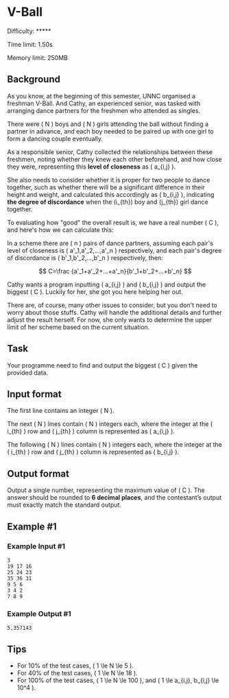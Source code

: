 # V-Ball

Difficulty: *****

Time limit: 1.50s

Memory limit: 250MB

## Background

As you know, at the beginning of this semester, UNNC organised a freshman V-Ball. And Cathy, an experienced senior, was tasked with arranging dance partners for the freshmen who attended as singles.

There were \( N \) boys and \( N \) girls attending the ball without finding a partner in advance, and each boy needed to be paired up with one girl to form a dancing couple eventually.

As a responsible senior, Cathy collected the relationships between these freshmen, noting whether they knew each other beforehand, and how close they were, representing this **level of closeness** as \( a_{i,j} \).

She also needs to consider whether it is proper for two people to dance together, such as whether there will be a significant difference in their height and weight, and calculated this accordingly as \( b_{i,j} \), indicating **the degree of discordance** when the \(i_{th}\) boy and \(j_{th}\) girl dance together.

To evaluating how "good" the overall result is, we have a real number \( C \), and here's how we can calculate this:

In a scheme there are \( n \) pairs of dance partners, assuming each pair's level of closeness is \( a'_1,a'_2,...,a'_n \) respectively, and each pair's degree of discordance is \( b'_1,b'_2,...,b'_n \) respectively, then:

$$
C=\frac {a'_1+a'_2+...+a'_n}{b'_1+b'_2+...+b'_n}
$$

Cathy wants a program inputting \( a_{i,j} \) and \( b_{i,j} \) and output the biggest \( C \). Luckily for her, she got you here helping her out.

There are, of course, many other issues to consider, but you don't need to worry about those stuffs. Cathy will handle the additional details and further adjust the result herself. For now, she only wants to determine the upper limit of her scheme based on the current situation.

## Task

Your programme need to find and output the biggest \( C \) given the provided data.

## Input format

The first line contains an integer \( N \).

The next \( N \) lines contain \( N \) integers each, where the integer at the \( i_{th} \) row and \( j_{th} \) column is represented as \( a_{i,j} \).

The following \( N \) lines contain \( N \) integers each, where the integer at the \( i_{th} \) row and \( j_{th} \) column is represented as \( b_{i,j} \).

## Output format

Output a single number, representing the maximum value of \( C \). The answer should be rounded to **6 decimal places**, and the contestant’s output must exactly match the standard output.

## Example #1

### Example Input #1

```in
3
19 17 16
25 24 23
35 36 31
9 5 6
3 4 2
7 8 9
```

### Example Output #1

```out
5.357143
```

## Tips

- For 10% of the test cases, \( 1 \le N \le 5 \).
- For 40% of the test cases, \( 1 \le N \le 18 \).
- For 100% of the test cases, \( 1 \le N \le 100 \), and \( 1 \le a_{i,j}, b_{i,j} \le 10^4 \).
